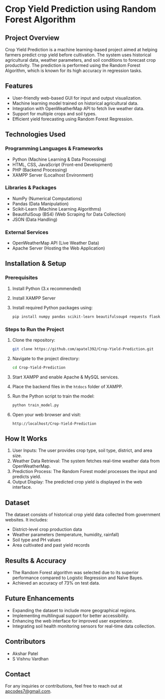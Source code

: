 # Crop Yield Prediction using Random Forest Algorithm

## Project Overview
Crop Yield Prediction is a machine learning-based project aimed at helping farmers predict crop yield before cultivation. The system uses historical agricultural data, weather parameters, and soil conditions to forecast crop productivity. The prediction is performed using the Random Forest Algorithm, which is known for its high accuracy in regression tasks.

## Features
- User-friendly web-based GUI for input and output visualization.
- Machine learning model trained on historical agricultural data.
- Integration with OpenWeatherMap API to fetch live weather data.
- Support for multiple crops and soil types.
- Efficient yield forecasting using Random Forest Regression.

## Technologies Used
### Programming Languages & Frameworks
- Python (Machine Learning & Data Processing)
- HTML, CSS, JavaScript (Front-end Development)
- PHP (Backend Processing)
- XAMPP Server (Localhost Environment)

### Libraries & Packages
- NumPy (Numerical Computations)
- Pandas (Data Manipulation)
- Scikit-Learn (Machine Learning Algorithms)
- BeautifulSoup (BS4) (Web Scraping for Data Collection)
- JSON (Data Handling)

### External Services
- OpenWeatherMap API (Live Weather Data)
- Apache Server (Hosting the Web Application)

## Installation & Setup
### Prerequisites
1. Install Python (3.x recommended)
2. Install XAMPP Server
3. Install required Python packages using:
   
   ```sh
   pip install numpy pandas scikit-learn beautifulsoup4 requests flask
   ```

### Steps to Run the Project
1. Clone the repository:
   
   ```sh
   git clone https://github.com/apatel392/Crop-Yield-Prediction.git
   ```
3. Navigate to the project directory:
   
   ```sh
   cd Crop-Yield-Prediction
   ```
5. Start XAMPP and enable Apache & MySQL services.
6. Place the backend files in the `htdocs` folder of XAMPP.
7. Run the Python script to train the model:
   
   ```sh
   python train_model.py
   ```
9. Open your web browser and visit:
    
   ```
   http://localhost/Crop-Yield-Prediction
   ```

## How It Works
1. User Inputs: The user provides crop type, soil type, district, and area size.
2. Weather Data Retrieval: The system fetches real-time weather data from OpenWeatherMap.
3. Prediction Process: The Random Forest model processes the input and predicts yield.
4. Output Display: The predicted crop yield is displayed in the web interface.

## Dataset
The dataset consists of historical crop yield data collected from government websites. It includes:
- District-level crop production data
- Weather parameters (temperature, humidity, rainfall)
- Soil type and PH values
- Area cultivated and past yield records

## Results & Accuracy
- The Random Forest algorithm was selected due to its superior performance compared to Logistic Regression and Naïve Bayes.
- Achieved an accuracy of 73% on test data.

## Future Enhancements
- Expanding the dataset to include more geographical regions.
- Implementing multilingual support for better accessibility.
- Enhancing the web interface for improved user experience.
- Integrating soil health monitoring sensors for real-time data collection.

## Contributors
- Akshar Patel
- S Vishnu Vardhan

## Contact
For any inquiries or contributions, feel free to reach out at apcodes7@gmail.com.
